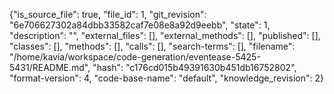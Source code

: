 {"is_source_file": true, "file_id": 1, "git_revision": "6e706627302a84dbb33582caf7e08e8a92d9eebb", "state": 1, "description": "", "external_files": [], "external_methods": [], "published": [], "classes": [], "methods": [], "calls": [], "search-terms": [], "filename": "/home/kavia/workspace/code-generation/eventease-5425-5431/README.md", "hash": "c176cd015b49391630b451db16752802", "format-version": 4, "code-base-name": "default", "knowledge_revision": 2}